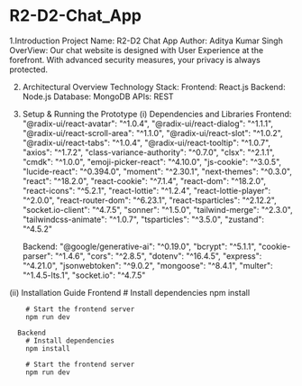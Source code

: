 # R2-D2-Chat_App

1.Introduction
Project Name: R2-D2 Chat App
Author: Aditya Kumar Singh
OverView: Our chat website is designed with User Experience at the forefront. With advanced security measures, your privacy is always protected.

2. Architectural Overview
Technology Stack:
  Frontend:  React.js
  Backend: Node.js
  Database: MongoDB
  APIs: REST


3. Setup & Running the Prototype
   (i) Dependencies and Libraries
      Frontend:
        "@radix-ui/react-avatar": "^1.0.4",
        "@radix-ui/react-dialog": "^1.1.1",
        "@radix-ui/react-scroll-area": "^1.1.0",
        "@radix-ui/react-slot": "^1.0.2",
        "@radix-ui/react-tabs": "^1.0.4",
        "@radix-ui/react-tooltip": "^1.0.7",
        "axios": "^1.7.2",
        "class-variance-authority": "^0.7.0",
        "clsx": "^2.1.1",
        "cmdk": "^1.0.0",
        "emoji-picker-react": "^4.10.0",
        "js-cookie": "^3.0.5",
        "lucide-react": "^0.394.0",
        "moment": "^2.30.1",
        "next-themes": "^0.3.0",
        "react": "^18.2.0",
        "react-cookie": "^7.1.4",
        "react-dom": "^18.2.0",
        "react-icons": "^5.2.1",
        "react-lottie": "^1.2.4",
        "react-lottie-player": "^2.0.0",
        "react-router-dom": "^6.23.1",
        "react-tsparticles": "^2.12.2",
        "socket.io-client": "^4.7.5",
        "sonner": "^1.5.0",
        "tailwind-merge": "^2.3.0",
        "tailwindcss-animate": "^1.0.7",
        "tsparticles": "^3.5.0",
        "zustand": "^4.5.2"

      Backend:
          "@google/generative-ai": "^0.19.0",
          "bcrypt": "^5.1.1",
          "cookie-parser": "^1.4.6",
          "cors": "^2.8.5",
          "dotenv": "^16.4.5",
          "express": "^4.21.0",
          "jsonwebtoken": "^9.0.2",
          "mongoose": "^8.4.1",
          "multer": "^1.4.5-lts.1",
          "socket.io": "^4.7.5"


  (ii) Installation Guide
      Frontend
        # Install dependencies
        npm install
        
        # Start the frontend server
        npm run dev

      Backend
        # Install dependencies
        npm install
        
        # Start the frontend server
        npm run dev

